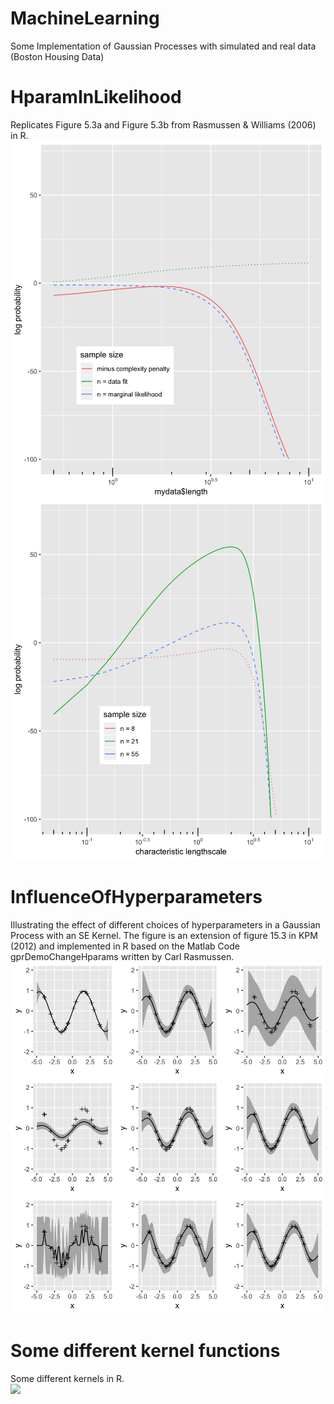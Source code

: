 # MachineLearning
Some Implementation of Gaussian Processes with simulated and real data (Boston Housing Data)

# HparamInLikelihood
Replicates Figure 5.3a and Figure 5.3b from Rasmussen & Williams (2006) in R.
\
<img src="Rasmussen53a.jpg" align = "center" width="600">
<img src="Rasmussen53b.jpg" width="600">


# InfluenceOfHyperparameters
Illustrating the effect of different choices of hyperparameters in a Gaussian Process with an SE Kernel. The figure is an extension of figure 15.3 in KPM (2012) and implemented in R based on the Matlab Code gprDemoChangeHparams written by Carl Rasmussen.
\
<img src="noisyhyper.jpg" width="600">

# Some different kernel functions
Some different kernels in R.
\
<img src="gpkernels.jpg" width="600">
